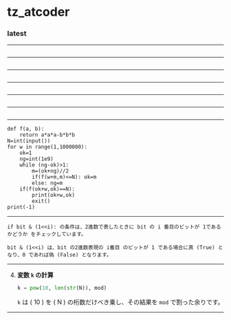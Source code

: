 # tz_atcoder

### latest

---
```

```
---
```

```
---
```

```
---
```

```
---
```

```
---
```

```
---
```
def f(a, b):
    return a*a*a-b*b*b
N=int(input())
for w in range(1,1000000):
    ok=1
    ng=int(1e9)
    while (ng-ok)>1:
        m=(ok+ng)//2
        if(f(w+m,m)<=N): ok=m
        else: ng=m
    if(f(ok+w,ok)==N):
        print(ok+w,ok)
        exit()
print(-1)
```
---
```
if bit & (1<<i): の条件は、2進数で表したときに bit の i 番目のビットが 1であるかどうか をチェックしています。

bit & (1<<i) は、bit の2進数表現の i番目 のビットが 1 である場合に真 (True) となり、0 であれば偽 (False) となります。
```
---

4. **変数 `k` の計算**
    ```python
    k = pow(10, len(str(N)), mod)
    ```
    `k` は \( 10 \) を \( N \) の桁数だけべき乗し、その結果を `mod` で割った余りです。

---

